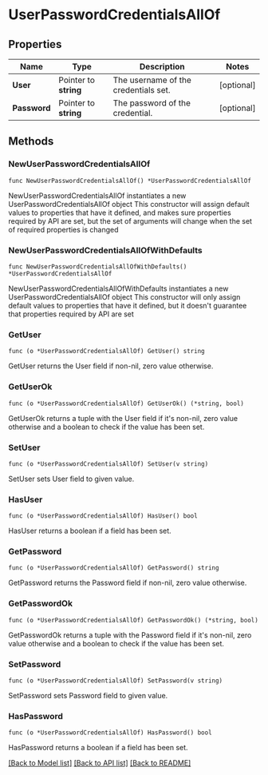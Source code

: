 # UserPasswordCredentialsAllOf

## Properties

Name | Type | Description | Notes
------------ | ------------- | ------------- | -------------
**User** | Pointer to **string** | The username of the credentials set. | [optional] 
**Password** | Pointer to **string** | The password of the credential. | [optional] 

## Methods

### NewUserPasswordCredentialsAllOf

`func NewUserPasswordCredentialsAllOf() *UserPasswordCredentialsAllOf`

NewUserPasswordCredentialsAllOf instantiates a new UserPasswordCredentialsAllOf object
This constructor will assign default values to properties that have it defined,
and makes sure properties required by API are set, but the set of arguments
will change when the set of required properties is changed

### NewUserPasswordCredentialsAllOfWithDefaults

`func NewUserPasswordCredentialsAllOfWithDefaults() *UserPasswordCredentialsAllOf`

NewUserPasswordCredentialsAllOfWithDefaults instantiates a new UserPasswordCredentialsAllOf object
This constructor will only assign default values to properties that have it defined,
but it doesn't guarantee that properties required by API are set

### GetUser

`func (o *UserPasswordCredentialsAllOf) GetUser() string`

GetUser returns the User field if non-nil, zero value otherwise.

### GetUserOk

`func (o *UserPasswordCredentialsAllOf) GetUserOk() (*string, bool)`

GetUserOk returns a tuple with the User field if it's non-nil, zero value otherwise
and a boolean to check if the value has been set.

### SetUser

`func (o *UserPasswordCredentialsAllOf) SetUser(v string)`

SetUser sets User field to given value.

### HasUser

`func (o *UserPasswordCredentialsAllOf) HasUser() bool`

HasUser returns a boolean if a field has been set.

### GetPassword

`func (o *UserPasswordCredentialsAllOf) GetPassword() string`

GetPassword returns the Password field if non-nil, zero value otherwise.

### GetPasswordOk

`func (o *UserPasswordCredentialsAllOf) GetPasswordOk() (*string, bool)`

GetPasswordOk returns a tuple with the Password field if it's non-nil, zero value otherwise
and a boolean to check if the value has been set.

### SetPassword

`func (o *UserPasswordCredentialsAllOf) SetPassword(v string)`

SetPassword sets Password field to given value.

### HasPassword

`func (o *UserPasswordCredentialsAllOf) HasPassword() bool`

HasPassword returns a boolean if a field has been set.


[[Back to Model list]](../README.md#documentation-for-models) [[Back to API list]](../README.md#documentation-for-api-endpoints) [[Back to README]](../README.md)


